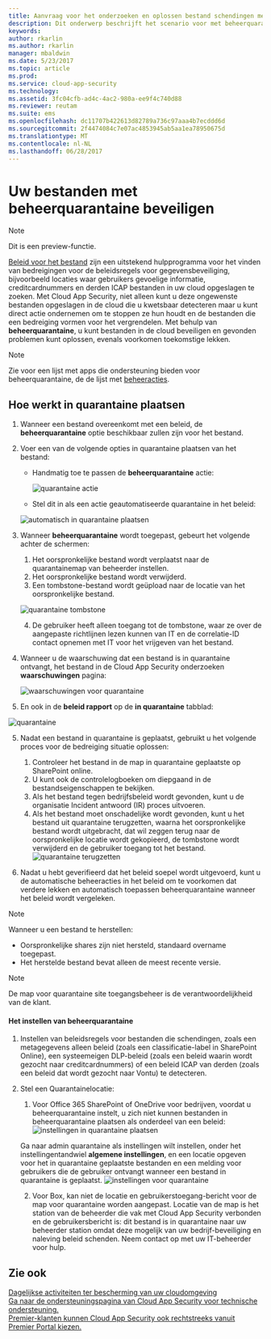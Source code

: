```yaml
---
title: Aanvraag voor het onderzoeken en oplossen bestand schendingen met beheerquarantaine gebruiken | Microsoft Docs
description: Dit onderwerp beschrijft het scenario voor met beheerquarantaine schendingen van gegevens controleren.
keywords: 
author: rkarlin
ms.author: rkarlin
manager: mbaldwin
ms.date: 5/23/2017
ms.topic: article
ms.prod: 
ms.service: cloud-app-security
ms.technology: 
ms.assetid: 3fc04cfb-ad4c-4ac2-980a-ee9f4c740d88
ms.reviewer: reutam
ms.suite: ems
ms.openlocfilehash: dc11707b422613d82789a736c97aaa4b7ecddd6d
ms.sourcegitcommit: 2f4474084c7e07ac4853945ab5aa1ea78950675d
ms.translationtype: MT
ms.contentlocale: nl-NL
ms.lasthandoff: 06/28/2017
---
```

# <a name="protecting-your-files-with-admin-quarantine"></a>Uw bestanden met beheerquarantaine beveiligen

> [!NOTE]
> Dit is een preview-functie.

[Beleid voor het bestand](data-protection-policies.md) zijn een uitstekend hulpprogramma voor het vinden van bedreigingen voor de beleidsregels voor gegevensbeveiliging, bijvoorbeeld locaties waar gebruikers gevoelige informatie, creditcardnummers en derden ICAP bestanden in uw cloud opgeslagen te zoeken. Met Cloud App Security, niet alleen kunt u deze ongewenste bestanden opgeslagen in de cloud die u kwetsbaar detecteren maar u kunt direct actie ondernemen om te stoppen ze hun houdt en de bestanden die een bedreiging vormen voor het vergrendelen. Met behulp van **beheerquarantaine**, u kunt bestanden in de cloud beveiligen en gevonden problemen kunt oplossen, evenals voorkomen toekomstige lekken. 

>[!NOTE] 
> Zie voor een lijst met apps die ondersteuning bieden voor beheerquarantaine, de de lijst met [beheeracties](governance-actions.md).
 
## <a name="how-quarantine-works"></a>Hoe werkt in quarantaine plaatsen 

1. Wanneer een bestand overeenkomt met een beleid, de **beheerquarantaine** optie beschikbaar zullen zijn voor het bestand.

3. Voer een van de volgende opties in quarantaine plaatsen van het bestand:
    - Handmatig toe te passen de **beheerquarantaine** actie:
     
      ![quarantaine actie](./media/quarantine-action.png)

    - Stel dit in als een actie geautomatiseerde quarantaine in het beleid: 

     ![automatisch in quarantaine plaatsen](./media/quarantine-automated.png)

4. Wanneer **beheerquarantaine** wordt toegepast, gebeurt het volgende achter de schermen:

    1. Het oorspronkelijke bestand wordt verplaatst naar de quarantainemap van beheerder instellen.
    2. Het oorspronkelijke bestand wordt verwijderd.
    3. Een tombstone-bestand wordt geüpload naar de locatie van het oorspronkelijke bestand.

      ![quarantaine tombstone](./media/quarantine-tombstone.png)

    4. De gebruiker heeft alleen toegang tot de tombstone, waar ze over de aangepaste richtlijnen lezen kunnen van IT en de correlatie-ID contact opnemen met IT voor het vrijgeven van het bestand.

4. Wanneer u de waarschuwing dat een bestand is in quarantaine ontvangt, het bestand in de Cloud App Security onderzoeken **waarschuwingen** pagina:

   ![waarschuwingen voor quarantaine](./media/quarantine-alerts.png)
 
5. En ook in de **beleid rapport** op de **in quarantaine** tabblad:

  ![quarantaine](./media/quarantine-report.png)
    
5. Nadat een bestand in quarantaine is geplaatst, gebruikt u het volgende proces voor de bedreiging situatie oplossen:
       
    1. Controleer het bestand in de map in quarantaine geplaatste op SharePoint online.
    3. U kunt ook de controlelogboeken om diepgaand in de bestandseigenschappen te bekijken.
    4. Als het bestand tegen bedrijfsbeleid wordt gevonden, kunt u de organisatie Incident antwoord (IR) proces uitvoeren.
    5. Als het bestand moet onschadelijke wordt gevonden, kunt u het bestand uit quarantaine terugzetten, waarna het oorspronkelijke bestand wordt uitgebracht, dat wil zeggen terug naar de oorspronkelijke locatie wordt gekopieerd, de tombstone wordt verwijderd en de gebruiker toegang tot het bestand.
       ![quarantaine terugzetten](./media/quarantine-restore.png)
6. Nadat u hebt geverifieerd dat het beleid soepel wordt uitgevoerd, kunt u de automatische beheeracties in het beleid om te voorkomen dat verdere lekken en automatisch toepassen beheerquarantaine wanneer het beleid wordt vergeleken.

>[!NOTE]
>Wanneer u een bestand te herstellen:
- Oorspronkelijke shares zijn niet hersteld, standaard overname toegepast.
- Het herstelde bestand bevat alleen de meest recente versie.


>[!NOTE]
>De map voor quarantaine site toegangsbeheer is de verantwoordelijkheid van de klant.

#### <a name="how-to-set-up-admin-quarantine"></a>Het instellen van beheerquarantaine

1. Instellen van beleidsregels voor bestanden die schendingen, zoals een metagegevens alleen beleid (zoals een classificatie-label in SharePoint Online), een systeemeigen DLP-beleid (zoals een beleid waarin wordt gezocht naar creditcardnummers) of een beleid ICAP van derden (zoals een beleid dat wordt gezocht naar Vontu) te detecteren.

2. Stel een Quarantainelocatie:
    1. Voor Office 365 SharePoint of OneDrive voor bedrijven, voordat u beheerquarantaine instelt, u zich niet kunnen bestanden in beheerquarantaine plaatsen als onderdeel van een beleid: ![instellingen in quarantaine plaatsen](./media/quarantine-warning.png)

    Ga naar admin quarantaine als instellingen wilt instellen, onder het instellingentandwiel **algemene instellingen**, en een locatie opgeven voor het in quarantaine geplaatste bestanden en een melding voor gebruikers die de gebruiker ontvangt wanneer een bestand in quarantaine is geplaatst. 
    ![instellingen voor quarantaine](./media/quarantine-settings.png)

    2. Voor Box, kan niet de locatie en gebruikerstoegang-bericht voor de map voor quarantaine worden aangepast. Locatie van de map is het station van de beheerder die vak met Cloud App Security verbonden en de gebruikersbericht is: dit bestand is in quarantaine naar uw beheerder station omdat deze mogelijk van uw bedrijf-beveiliging en naleving beleid schenden. Neem contact op met uw IT-beheerder voor hulp.



## <a name="see-also"></a>Zie ook  
[Dagelijkse activiteiten ter bescherming van uw cloudomgeving](daily-activities-to-protect-your-cloud-environment.md)   
[Ga naar de ondersteuningspagina van Cloud App Security voor technische ondersteuning.](http://support.microsoft.com/oas/default.aspx?prid=16031)   
[Premier-klanten kunnen Cloud App Security ook rechtstreeks vanuit Premier Portal kiezen.](https://premier.microsoft.com/)  
  
  